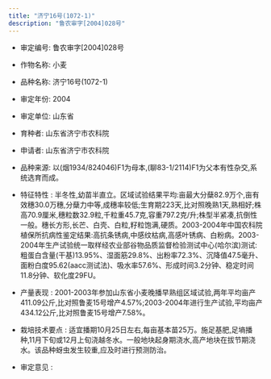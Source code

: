 ```yaml
---
title: "济宁16号(1072-1)"
description: "鲁农审字[2004]028号"
---
```

* 审定编号:  鲁农审字[2004]028号

*  作物名称:  小麦

*  品种名称:  济宁16号(1072-1)

*  审定年份:  2004

*  审定单位:  山东省

* 育种者:  山东省济宁市农科院

*  申请者:  山东省济宁市农科院

*  品种来源:  以(烟1934/824046)F1为母本,(聊83-1/2114)F1为父本有性杂交,系统选育而成。

*  特征特性 : 
半冬性,幼苗半直立。区域试验结果平均:亩最大分蘖82.9万个,亩有效穗30.0万穗,分蘖力中等,成穗率较低;生育期223天,比对照晚熟1天,熟相好;株高70.9厘米,穗粒数32.9粒,千粒重45.7克,容重797.2克/升;株型半紧凑,抗倒性一般。穗长方形,长芒、白壳、白粒,籽粒饱满,硬质。2003-2004年中国农科院植保所抗病性鉴定结果:高抗条锈病,中感纹枯病,高感叶锈病、白粉病。2003-2004年生产试验统一取样经农业部谷物品质监督检验测试中心(哈尔滨)测试:粗蛋白含量(干基)13.95%、湿面筋29.8%、出粉率72.3%、沉降值47.5毫升、面粉白度95.62(aacc测试法)、吸水率57.6%、形成时间3.2分钟、稳定时间11.8分钟、软化度29FU。
 
*  产量表现 : 
2001-2003年参加山东省小麦晚播早熟组区域试验,两年平均亩产411.09公斤,比对照鲁麦15号增产4.57%;2003-2004年进行生产试验,平均亩产434.12公斤,比对照鲁麦15号增产7.58%。

*  栽培技术要点 : 
适宜播期10月25日左右,每亩基本苗25万。施足基肥,足墒播种,11月下旬或12月上旬浇越冬水。一般地块起身期浇水,高产地块在拔节期浇水。该品种蚜虫发生较重,应及时进行预测防治。

*  审定意见 : 

